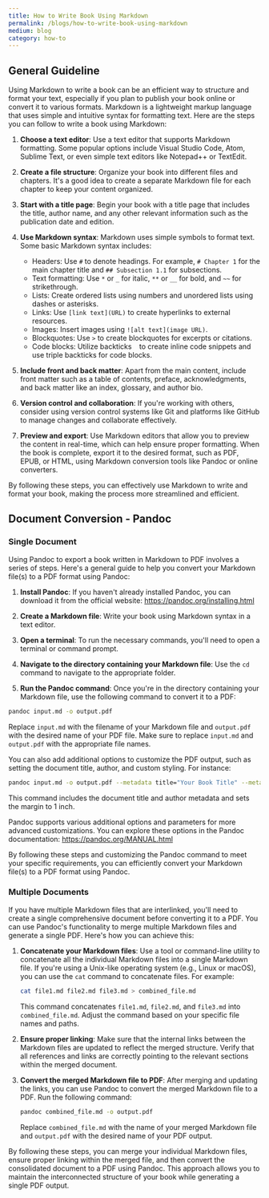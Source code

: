 ```yaml
---
title: How to Write Book Using Markdown
permalink: /blogs/how-to-write-book-using-markdown
medium: blog
category: how-to
---
```


## General Guideline

Using Markdown to write a book can be an efficient way to structure and format your text, especially if you plan to publish your book online or convert it to various formats. Markdown is a lightweight markup language that uses simple and intuitive syntax for formatting text. Here are the steps you can follow to write a book using Markdown:

1. **Choose a text editor**: Use a text editor that supports Markdown formatting. Some popular options include Visual Studio Code, Atom, Sublime Text, or even simple text editors like Notepad++ or TextEdit.

2. **Create a file structure**: Organize your book into different files and chapters. It's a good idea to create a separate Markdown file for each chapter to keep your content organized.

3. **Start with a title page**: Begin your book with a title page that includes the title, author name, and any other relevant information such as the publication date and edition.

4. **Use Markdown syntax**: Markdown uses simple symbols to format text. Some basic Markdown syntax includes:

   - Headers: Use `#` to denote headings. For example, `# Chapter 1` for the main chapter title and `## Subsection 1.1` for subsections.
   - Text formatting: Use `*` or `_` for italic, `**` or `__` for bold, and `~~` for strikethrough.
   - Lists: Create ordered lists using numbers and unordered lists using dashes or asterisks.
   - Links: Use `[link text](URL)` to create hyperlinks to external resources.
   - Images: Insert images using `![alt text](image URL)`.
   - Blockquotes: Use `>` to create blockquotes for excerpts or citations.
   - Code blocks: Utilize backticks ```` ```` to create inline code snippets and use triple backticks for code blocks.

5. **Include front and back matter**: Apart from the main content, include front matter such as a table of contents, preface, acknowledgments, and back matter like an index, glossary, and author bio.

6. **Version control and collaboration**: If you're working with others, consider using version control systems like Git and platforms like GitHub to manage changes and collaborate effectively.

7. **Preview and export**: Use Markdown editors that allow you to preview the content in real-time, which can help ensure proper formatting. When the book is complete, export it to the desired format, such as PDF, EPUB, or HTML, using Markdown conversion tools like Pandoc or online converters.

By following these steps, you can effectively use Markdown to write and format your book, making the process more streamlined and efficient.

## Document Conversion - Pandoc

### Single Document

Using Pandoc to export a book written in Markdown to PDF involves a series of steps. Here's a general guide to help you convert your Markdown file(s) to a PDF format using Pandoc:

1. **Install Pandoc**: If you haven't already installed Pandoc, you can download it from the official website: https://pandoc.org/installing.html

2. **Create a Markdown file**: Write your book using Markdown syntax in a text editor.

3. **Open a terminal**: To run the necessary commands, you'll need to open a terminal or command prompt.

4. **Navigate to the directory containing your Markdown file**: Use the `cd` command to navigate to the appropriate folder.

5. **Run the Pandoc command**: Once you're in the directory containing your Markdown file, use the following command to convert it to a PDF:

```bash
pandoc input.md -o output.pdf
```

Replace `input.md` with the filename of your Markdown file and `output.pdf` with the desired name of your PDF file. Make sure to replace `input.md` and `output.pdf` with the appropriate file names.

You can also add additional options to customize the PDF output, such as setting the document title, author, and custom styling. For instance:

```bash
pandoc input.md -o output.pdf --metadata title="Your Book Title" --metadata author="Your Name" --variable geometry:margin=1in
```

This command includes the document title and author metadata and sets the margin to 1 inch.

Pandoc supports various additional options and parameters for more advanced customizations. You can explore these options in the Pandoc documentation: https://pandoc.org/MANUAL.html

By following these steps and customizing the Pandoc command to meet your specific requirements, you can efficiently convert your Markdown file(s) to a PDF format using Pandoc.

### Multiple Documents

If you have multiple Markdown files that are interlinked, you'll need to create a single comprehensive document before converting it to a PDF. You can use Pandoc's functionality to merge multiple Markdown files and generate a single PDF. Here's how you can achieve this:

1. **Concatenate your Markdown files**: Use a tool or command-line utility to concatenate all the individual Markdown files into a single Markdown file. If you're using a Unix-like operating system (e.g., Linux or macOS), you can use the `cat` command to concatenate files. For example:

   ```bash
   cat file1.md file2.md file3.md > combined_file.md
   ```

   This command concatenates `file1.md`, `file2.md`, and `file3.md` into `combined_file.md`. Adjust the command based on your specific file names and paths.

2. **Ensure proper linking**: Make sure that the internal links between the Markdown files are updated to reflect the merged structure. Verify that all references and links are correctly pointing to the relevant sections within the merged document.

3. **Convert the merged Markdown file to PDF**: After merging and updating the links, you can use Pandoc to convert the merged Markdown file to a PDF. Run the following command:

   ```bash
   pandoc combined_file.md -o output.pdf
   ```

   Replace `combined_file.md` with the name of your merged Markdown file and `output.pdf` with the desired name of your PDF output.

By following these steps, you can merge your individual Markdown files, ensure proper linking within the merged file, and then convert the consolidated document to a PDF using Pandoc. This approach allows you to maintain the interconnected structure of your book while generating a single PDF output.
